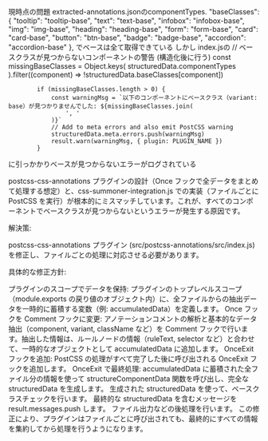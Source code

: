 現時点の問題
extracted-annotations.jsonのcomponentTypes. "baseClasses": {
"tooltip": "tooltip-base",
"text": "text-base",
"infobox": "infobox-base",
"img": "img-base",
"heading": "heading-base",
"form": "form-base",
"card": "card-base",
"button": "btn-base",
"badge": "badge-base",
"accordion": "accordion-base"
},
でベースは全て取得できている
しかし
index.jsの
// ベースクラスが見つからないコンポーネントの警告 (構造化後に行う)
const missingBaseClasses = Object.keys(
structuredData.componentTypes
).filter((component) => !structuredData.baseClasses[component])

    		if (missingBaseClasses.length > 0) {
    			const warningMsg = `以下のコンポーネントにベースクラス（variant: base）が見つかりませんでした: ${missingBaseClasses.join(
    				', '
    			)}`
    			// Add to meta errors and also emit PostCSS warning
    			structuredData.meta.errors.push(warningMsg)
    			result.warn(warningMsg, { plugin: PLUGIN_NAME })
    		}

に引っかかりベースが見つからないエラーがログされている

postcss-css-annotations プラグインの設計（Once フックで全データをまとめて処理する想定）と、css-summoner-integration.js での実装（ファイルごとに PostCSS を実行）が根本的にミスマッチしています。これが、すべてのコンポーネントでベースクラスが見つからないというエラーが発生する原因です。

解決策:

postcss-css-annotations プラグイン (src/postcss-annotations/src/index.js) を修正し、ファイルごとの処理に対応させる必要があります。

具体的な修正方針:

プラグインのスコープでデータを保持: プラグインのトップレベルスコープ（module.exports の戻り値のオブジェクト内）に、全ファイルからの抽出データを一時的に蓄積する変数（例: accumulatedData）を定義します。
Once フックを Comment フックに変更: アノテーションコメントの解析と基本的なデータ抽出（component, variant, className など）を Comment フックで行います。抽出した情報は、ルールノードの情報（ruleText, selector など）と合わせて、一時的なオブジェクトとして accumulatedData に追加します。
OnceExit フックを追加: PostCSS の処理がすべて完了した後に呼び出される OnceExit フックを追加します。
OnceExit で最終処理:
accumulatedData に蓄積された全ファイル分の情報を使って structureComponentData 関数を呼び出し、完全な structuredData を生成します。
生成された structuredData を使って、ベースクラスチェックを行います。
最終的な structuredData を含むメッセージを result.messages.push します。
ファイル出力などの後処理を行います。
この修正により、プラグインはファイルごとに呼び出されても、最終的にすべての情報を集約してから処理を行うようになります。
